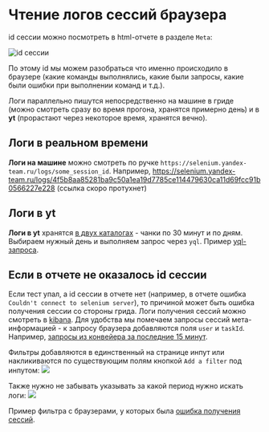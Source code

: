 # Чтение логов сессий браузера

id сессии можно посмотреть в html-отчете в разделе `Meta`:

![id сессии](https://jing.yandex-team.ru/files/sipayrt/2021-02-01T16%3A46%3A35Z.png)

По этому id мы можем разобраться что именно происходило в браузере (какие команды выполнялись, какие были запросы, какие были ошибки при выполнении команд и т.д.).

Логи параллельно пишутся непосредственно на машине в гриде (можно смотреть сразу во время прогона, хранятся примерно день) и в **yt** (прорастают через некоторое время, хранятся вечно).

## Логи в реальном времени
**Логи на машине** можно смотреть по ручке `https://selenium.yandex-team.ru/logs/some_session_id`. Например, https://selenium.yandex-team.ru/logs/4f5b8aa85281ba9c50a1ea19d7785ce114479630ca11d69fcc91b0566227e228 (ссылка скоро протухнет)

## Логи в yt
**Логи в yt** хранятся [в двух каталогах](https://yt.yandex-team.ru/arnold/navigation?path=//home/logfeller/logs/selenium-session-log) - чанки по 30 минут и по дням. Выбираем нужный день и выполняем запрос через `yql`. Пример [yql-запроса](https://yql.yandex-team.ru/Operations/XZ8ggGim9ZMFw7kXlABDcB2BpyR1z0-glMvhdwfkTR8=).

## Если в отчете не оказалось id сессии

Если тест упал, а id сессии в отчете нет (например, в отчете ошибка `Couldn't connect to selenium server`), то причиной может быть ошибка получения сессии со стороны грида. Логи получения сессий можно смотреть в [kibana](https://nda.ya.ru/t/2b9tdWJi3ic7aA).
Для удобства мы помечаем запросы сессий мета-информацией - к запросу браузера добавляются поля `user` и `taskId`. Например, [запросы из конвейера за последние 15 минут](https://nda.ya.ru/t/2b9tdWJi3ic7aA).

Фильтры добавляются в единственный на странице инпут или накликиваются по существующим полям кнопкой `Add a filter` под инпутом:
![](https://jing.yandex-team.ru/files/sipayrt/kibana_2.png)

Также нужно не забывать указывать за какой период нужно искать логи:
![](https://jing.yandex-team.ru/files/sipayrt/kibana_1.png)

Пример фильтра с браузерами, у которых была [ошибка получения сессий](https://nda.ya.ru/t/kN4VB3SR3icAcZ).
